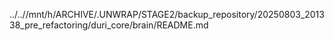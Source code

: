 ../..//mnt/h/ARCHIVE/.UNWRAP/STAGE2/backup_repository/20250803_201338_pre_refactoring/duri_core/brain/README.md